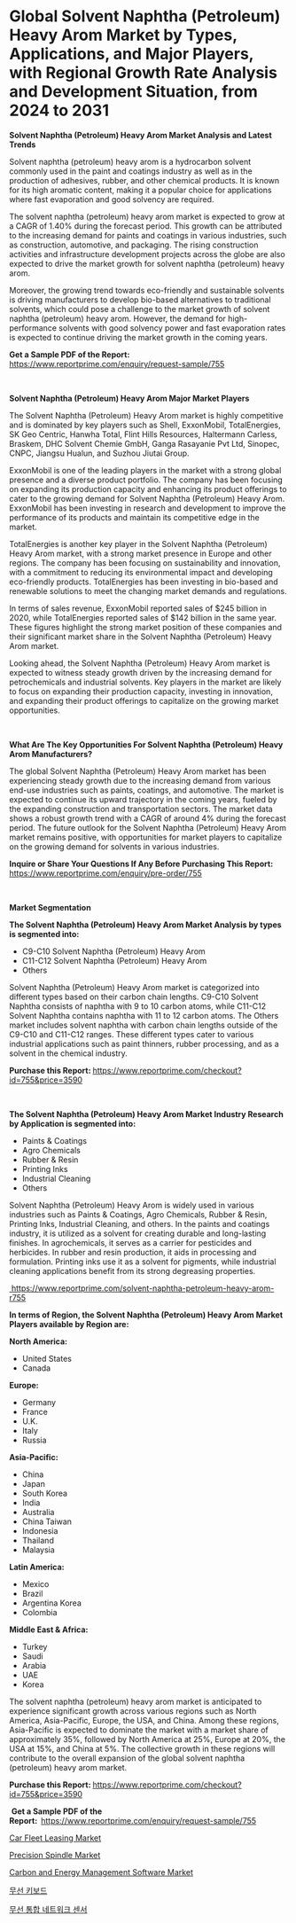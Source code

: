 <p><h1>Global Solvent Naphtha (Petroleum) Heavy Arom Market by Types, Applications, and Major Players, with Regional Growth Rate Analysis and Development Situation, from 2024 to 2031</h1></p><p><strong>Solvent Naphtha (Petroleum) Heavy Arom Market Analysis and Latest Trends</strong></p>
<p><p>Solvent naphtha (petroleum) heavy arom is a hydrocarbon solvent commonly used in the paint and coatings industry as well as in the production of adhesives, rubber, and other chemical products. It is known for its high aromatic content, making it a popular choice for applications where fast evaporation and good solvency are required.</p><p>The solvent naphtha (petroleum) heavy arom market is expected to grow at a CAGR of 1.40% during the forecast period. This growth can be attributed to the increasing demand for paints and coatings in various industries, such as construction, automotive, and packaging. The rising construction activities and infrastructure development projects across the globe are also expected to drive the market growth for solvent naphtha (petroleum) heavy arom.</p><p>Moreover, the growing trend towards eco-friendly and sustainable solvents is driving manufacturers to develop bio-based alternatives to traditional solvents, which could pose a challenge to the market growth of solvent naphtha (petroleum) heavy arom. However, the demand for high-performance solvents with good solvency power and fast evaporation rates is expected to continue driving the market growth in the coming years.</p></p>
<p><strong>Get a Sample PDF of the Report:&nbsp;</strong> <a href="https://www.reportprime.com/enquiry/request-sample/755">https://www.reportprime.com/enquiry/request-sample/755</a></p>
<p>&nbsp;</p>
<p><strong>Solvent Naphtha (Petroleum) Heavy Arom Major Market Players</strong></p>
<p><p>The Solvent Naphtha (Petroleum) Heavy Arom market is highly competitive and is dominated by key players such as Shell, ExxonMobil, TotalEnergies, SK Geo Centric, Hanwha Total, Flint Hills Resources, Haltermann Carless, Braskem, DHC Solvent Chemie GmbH, Ganga Rasayanie Pvt Ltd, Sinopec, CNPC, Jiangsu Hualun, and Suzhou Jiutai Group.</p><p>ExxonMobil is one of the leading players in the market with a strong global presence and a diverse product portfolio. The company has been focusing on expanding its production capacity and enhancing its product offerings to cater to the growing demand for Solvent Naphtha (Petroleum) Heavy Arom. ExxonMobil has been investing in research and development to improve the performance of its products and maintain its competitive edge in the market.</p><p>TotalEnergies is another key player in the Solvent Naphtha (Petroleum) Heavy Arom market, with a strong market presence in Europe and other regions. The company has been focusing on sustainability and innovation, with a commitment to reducing its environmental impact and developing eco-friendly products. TotalEnergies has been investing in bio-based and renewable solutions to meet the changing market demands and regulations.</p><p>In terms of sales revenue, ExxonMobil reported sales of $245 billion in 2020, while TotalEnergies reported sales of $142 billion in the same year. These figures highlight the strong market position of these companies and their significant market share in the Solvent Naphtha (Petroleum) Heavy Arom market.</p><p>Looking ahead, the Solvent Naphtha (Petroleum) Heavy Arom market is expected to witness steady growth driven by the increasing demand for petrochemicals and industrial solvents. Key players in the market are likely to focus on expanding their production capacity, investing in innovation, and expanding their product offerings to capitalize on the growing market opportunities.</p></p>
<p>&nbsp;</p>
<p><strong>What Are The Key Opportunities For Solvent Naphtha (Petroleum) Heavy Arom Manufacturers?</strong></p>
<p><p>The global Solvent Naphtha (Petroleum) Heavy Arom market has been experiencing steady growth due to the increasing demand from various end-use industries such as paints, coatings, and automotive. The market is expected to continue its upward trajectory in the coming years, fueled by the expanding construction and transportation sectors. The market data shows a robust growth trend with a CAGR of around 4% during the forecast period. The future outlook for the Solvent Naphtha (Petroleum) Heavy Arom market remains positive, with opportunities for market players to capitalize on the growing demand for solvents in various industries.</p></p>
<p><strong>Inquire or Share Your Questions If Any Before Purchasing This Report:</strong> <a href="https://www.reportprime.com/enquiry/pre-order/755">https://www.reportprime.com/enquiry/pre-order/755</a></p>
<p>&nbsp;</p>
<p><strong>Market Segmentation</strong></p>
<p><strong>The Solvent Naphtha (Petroleum) Heavy Arom Market Analysis by types is segmented into:</strong></p>
<p><ul><li>C9-C10 Solvent Naphtha (Petroleum) Heavy Arom</li><li>C11-C12 Solvent Naphtha (Petroleum) Heavy Arom</li><li>Others</li></ul></p>
<p><p>Solvent Naphtha (Petroleum) Heavy Arom market is categorized into different types based on their carbon chain lengths. C9-C10 Solvent Naphtha consists of naphtha with 9 to 10 carbon atoms, while C11-C12 Solvent Naphtha contains naphtha with 11 to 12 carbon atoms. The Others market includes solvent naphtha with carbon chain lengths outside of the C9-C10 and C11-C12 ranges. These different types cater to various industrial applications such as paint thinners, rubber processing, and as a solvent in the chemical industry.</p></p>
<p><strong>Purchase this Report:&nbsp;</strong><a href="https://www.reportprime.com/checkout?id=755&price=3590">https://www.reportprime.com/checkout?id=755&price=3590</a></p>
<p>&nbsp;</p>
<p><strong>The Solvent Naphtha (Petroleum) Heavy Arom Market Industry Research by Application is segmented into:</strong></p>
<p><ul><li>Paints & Coatings</li><li>Agro Chemicals</li><li>Rubber & Resin</li><li>Printing Inks</li><li>Industrial Cleaning</li><li>Others</li></ul></p>
<p><p>Solvent Naphtha (Petroleum) Heavy Arom is widely used in various industries such as Paints & Coatings, Agro Chemicals, Rubber & Resin, Printing Inks, Industrial Cleaning, and others. In the paints and coatings industry, it is utilized as a solvent for creating durable and long-lasting finishes. In agrochemicals, it serves as a carrier for pesticides and herbicides. In rubber and resin production, it aids in processing and formulation. Printing inks use it as a solvent for pigments, while industrial cleaning applications benefit from its strong degreasing properties.</p></p>
<p><a href="https://www.reportprime.com/solvent-naphtha-petroleum-heavy-arom-r755">&nbsp;https://www.reportprime.com/solvent-naphtha-petroleum-heavy-arom-r755</a></p>
<p><strong>In terms of Region, the Solvent Naphtha (Petroleum) Heavy Arom Market Players available by Region are:</strong></p>
<p>
    <p> <strong> North America: </strong>
        <ul>
            <li>United States</li>
            <li>Canada</li>
        </ul>
        </p> 
    <p> <strong> Europe: </strong>
        <ul>
            <li>Germany</li>
            <li>France</li>
            <li>U.K.</li>
            <li>Italy</li>
            <li>Russia</li>
        </ul>
        </p> 
    <p> <strong> Asia-Pacific: </strong>
        <ul>
            <li>China</li>
            <li>Japan</li>
            <li>South Korea</li>
            <li>India</li>
            <li>Australia</li>
            <li>China Taiwan</li>
            <li>Indonesia</li>
            <li>Thailand</li>
            <li>Malaysia</li>
        </ul>
        </p> 
    <p> <strong> Latin America: </strong>
        <ul>
            <li>Mexico</li>
            <li>Brazil</li>
            <li>Argentina Korea</li>
            <li>Colombia</li>
        </ul>
        </p> 
    <p> <strong> Middle East & Africa: </strong>
        <ul>
            <li>Turkey</li>
            <li>Saudi</li>
            <li>Arabia</li>
            <li>UAE</li>
            <li>Korea</li>
        </ul>
    </p>
    </p>
<p><p>The solvent naphtha (petroleum) heavy arom market is anticipated to experience significant growth across various regions such as North America, Asia-Pacific, Europe, the USA, and China. Among these regions, Asia-Pacific is expected to dominate the market with a market share of approximately 35%, followed by North America at 25%, Europe at 20%, the USA at 15%, and China at 5%. The collective growth in these regions will contribute to the overall expansion of the global solvent naphtha (petroleum) heavy arom market.</p></p>
<p><strong>Purchase this Report: </strong><a href="https://www.reportprime.com/checkout?id=755&price=3590">https://www.reportprime.com/checkout?id=755&price=3590</a></p>
<p>&nbsp;<strong>Get a Sample PDF of the Report:&nbsp;&nbsp;</strong><a href="https://www.reportprime.com/enquiry/request-sample/755">https://www.reportprime.com/enquiry/request-sample/755</a></p>
<p><strong></strong></p>
<p><p><a href="https://issuu.com/reportprime-2/docs/car-fleet-leasing-market-size-2030.pptx">Car Fleet Leasing Market</a></p><p><a href="https://www.linkedin.com/pulse/analyzing-precision-spindle-market-dynamics-growth-drivers-wnvwf">Precision Spindle Market</a></p><p><a href="https://issuu.com/reportprime-2/docs/carbon-and-energy-management-software-market-size-">Carbon and Energy Management Software Market</a></p><p><a href="https://medium.com/@edenger98079sgb/%EA%B8%80%EB%A1%9C%EB%B2%8C-%EB%AC%B4%EC%84%A0-%ED%82%A4%EB%B3%B4%EB%93%9C-%EC%8B%9C%EC%9E%A5-%EA%B7%9C%EB%AA%A8-%EB%B0%8F-%EC%8B%9C%EC%9E%A5-%EB%8F%99%ED%96%A5-%EB%B6%84%EC%84%9D-%EC%A7%80%EC%97%AD-%EC%A0%84%EB%A7%9D-%EA%B2%BD%EC%9F%81-%EC%A0%84%EB%9E%B5%EC%9D%84-%ED%8F%AC%ED%95%A8%ED%95%9C-2024%EB%85%84%EB%B6%80%ED%84%B0-2031%EB%85%84%EA%B9%8C%EC%A7%80-%EC%98%88%EC%B8%A1%EB%90%9C-%EA%B8%B0%EA%B0%84%EC%97%90-%EB%8C%80%ED%95%9C-%EB%B6%84%EC%84%9D-27ffebf09075">무선 키보드</a></p><p><a href="https://medium.com/@edenger98079sgb/%EB%AC%B4%EC%84%A0-%ED%86%B5%ED%95%A9-%EB%84%A4%ED%8A%B8%EC%9B%8C%ED%81%AC-%EC%84%BC%EC%84%9C-%EC%8B%9C%EC%9E%A5-%EC%A0%90%EC%9C%A0%EC%9C%A8-%ED%81%AC%EA%B8%B0-%EB%8F%99%ED%96%A5-%EC%82%B0%EC%97%85-%EB%B6%84%EC%84%9D-%EB%B3%B4%EA%B3%A0%EC%84%9C-%EC%9D%91%EC%9A%A9-%ED%94%84%EB%A1%9C%EA%B7%B8%EB%9E%A8-%EA%B1%B4%EA%B0%95-%EA%B4%80%EB%A6%AC-%EC%A0%9C%EC%A1%B0%EC%97%85-%EC%97%90%EB%84%88%EC%A7%80-%EC%9D%80%ED%96%89-%EC%9A%B4%EC%86%A1-%EC%86%8C%EB%A7%A4-%EB%B0%A9%EC%9C%84-%EB%B6%80%EB%AC%B8-%EC%9C%A0%ED%98%95-%EC%95%95%EB%A0%A5-%EC%84%BC%EC%84%9C-73f5095b51f3">무선 통합 네트워크 센서</a></p></p>